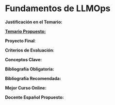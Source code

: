 # Fundamentos de LLMOps

**Justificación en el Temario:**

[**Temario Propuesto:**](Fundamentos%20de%20LLMOps%20a578a6eac09c451483edd7928857b737/Temario%20Propuesto%2065079a5aafad4001b9b8623f916ae2e1.md)

**Proyecto Final**:

**Criterios de Evaluación**:

**Conceptos Clave:**

**Bibliografía Obligatoria:**

**Bibliografía Recomendada:**

**Mejor Curso Online:**

**Docente Español Propuesto:**